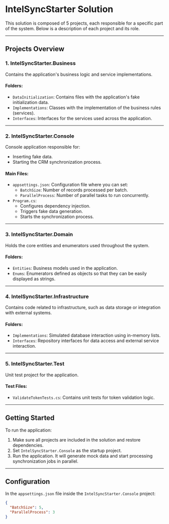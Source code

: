 # IntelSyncStarter Solution

This solution is composed of 5 projects, each responsible for a specific part of the system. Below is a description of each project and its role.

---

## Projects Overview

### 1. **IntelSyncStarter.Business**
Contains the application's business logic and service implementations.

#### Folders:
- `DataInitialization`: Contains files with the application's fake initialization data.
- `Implementations`: Classes with the implementation of the business rules (services).
- `Interfaces`: Interfaces for the services used across the application.

---

### 2. **IntelSyncStarter.Console**
Console application responsible for:
- Inserting fake data.
- Starting the CRM synchronization process.

#### Main Files:
- `appsettings.json`: Configuration file where you can set:
  - `BatchSize`: Number of records processed per batch.
  - `ParallelProcess`: Number of parallel tasks to run concurrently.
- `Program.cs`: 
  - Configures dependency injection.
  - Triggers fake data generation.
  - Starts the synchronization process.

---

### 3. **IntelSyncStarter.Domain**
Holds the core entities and enumerators used throughout the system.

#### Folders:
- `Entities`: Business models used in the application.
- `Enums`: Enumerators defined as objects so that they can be easily displayed as strings.

---

### 4. **IntelSyncStarter.Infrastructure**
Contains code related to infrastructure, such as data storage or integration with external systems.

#### Folders:
- `Implementations`: Simulated database interaction using in-memory lists.
- `Interfaces`: Repository interfaces for data access and external service interaction.

---

### 5. **IntelSyncStarter.Test**
Unit test project for the application.

#### Test Files:
- `ValidateTokenTests.cs`: Contains unit tests for token validation logic.

---

## Getting Started

To run the application:

1. Make sure all projects are included in the solution and restore dependencies.
2. Set `IntelSyncStarter.Console` as the startup project.
3. Run the application. It will generate mock data and start processing synchronization jobs in parallel.

---

## Configuration

In the `appsettings.json` file inside the `IntelSyncStarter.Console` project:

```json
{
  "BatchSize": 5,
  "ParallelProcess": 3
}
